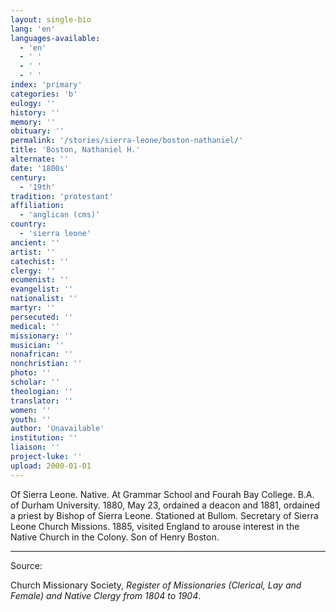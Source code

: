 ```yaml
---
layout: single-bio
lang: 'en'
languages-available:
  - 'en'
  - ' '
  - ' '
  - ' '
index: 'primary'
categories: 'b'
eulogy: ''
history: ''
memory: ''
obituary: ''
permalink: '/stories/sierra-leone/boston-nathaniel/'
title: 'Boston, Nathaniel H.'
alternate: ''
date: '1800s'
century:
  - '19th'
tradition: 'protestant'
affiliation:
  - 'anglican (cms)'
country:
  - 'sierra leone'
ancient: ''
artist: ''
catechist: ''
clergy: ''
ecumenist: ''
evangelist: ''
nationalist: ''
martyr: ''
persecuted: ''
medical: ''
missionary: ''
musician: ''
nonafrican: ''
nonchristian: ''
photo: ''
scholar: ''
theologian: ''
translator: ''
women: ''
youth: ''
author: 'Unavailable'
institution: ''
liaison: ''
project-luke: ''
upload: 2000-01-01
---
```



Of Sierra Leone.  Native.  At Grammar School and Fourah Bay College.  B.A. of Durham University.  1880, May 23, ordained a deacon and 1881, ordained a priest by Bishop of Sierra Leone.  Stationed at Bullom.  Secretary of Sierra Leone Church Missions.  1885, visited England to arouse interest in the Native Church in the Colony.  Son of Henry Boston.

---

Source:

Church Missionary Society, *Register of Missionaries (Clerical, Lay and Female) and Native Clergy from 1804 to 1904*.